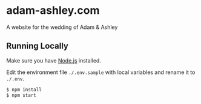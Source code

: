 # adam-ashley.com

A website for the wedding of Adam & Ashley

## Running Locally

Make sure you have [Node.js](http://nodejs.org/) installed.

Edit the environment file `./.env.sample` with local variables and rename it to `./.env`.

```sh
$ npm install
$ npm start
```
